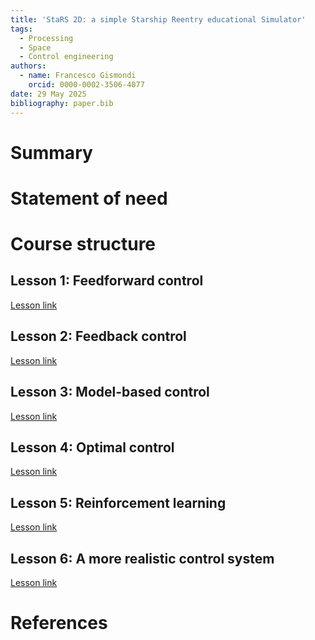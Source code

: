 ```yaml
---
title: 'StaRS 2D: a simple Starship Reentry educational Simulator'
tags:
  - Processing
  - Space
  - Control engineering
authors:
  - name: Francesco Gismondi
    orcid: 0000-0002-3506-4077
date: 29 May 2025
bibliography: paper.bib
---
```


# Summary

# Statement of need

# Course structure

## Lesson 1: Feedforward control
[Lesson link](
https://github.com/gsmfnc/StaRS2D/lessons/lesson_01_feedforward_control/)
## Lesson 2: Feedback control
[Lesson link](
https://github.com/gsmfnc/StaRS2D/lessons/lesson_02_feedback_control/)
## Lesson 3: Model-based control
[Lesson link](
https://github.com/gsmfnc/StaRS2D/lessons/lesson_03_model_based_control/)
## Lesson 4: Optimal control
[Lesson link](
https://github.com/gsmfnc/StaRS2D/lessons/lesson_04_optimal_control/)
## Lesson 5: Reinforcement learning
[Lesson link](
https://github.com/gsmfnc/StaRS2D/lessons/lesson_05_reinforcement_learning/)
## Lesson 6: A more realistic control system
[Lesson link](
https://github.com/gsmfnc/StaRS2D/lessons/lesson_06_more_realistic_control_system/)

# References
